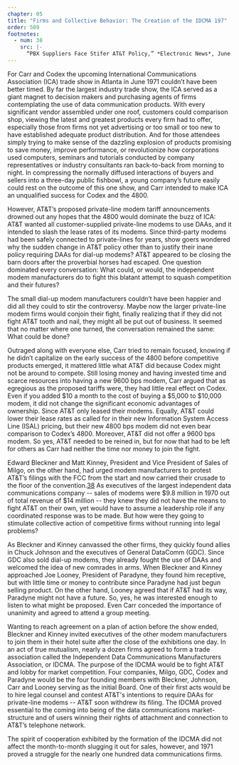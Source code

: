 ```yaml
---
chapter: 05
title: "Firms and Collective Behavior: The Creation of the IDCMA 197"
order: 509
footnotes:
  - num: 38
    src: |-
      “PBX Suppliers Face Stifer AT&T Policy,” *Electronic News*, June 7, 1971 p. 1
---
```


For Carr and Codex the upcoming International Communications Association (ICA) trade show in Atlanta in June 1971 couldn’t have been better timed. By far the largest industry trade show, the ICA served as a giant magnet to decision makers and purchasing agents of firms contemplating the use of data communication products. With every significant vendor assembled under one roof, customers could comparison shop, viewing the latest and greatest products every firm had to offer, especially those from firms not yet advertising or too small or too new to have established adequate product distribution. And for those attendees simply trying to make sense of the dazzling explosion of products promising to save money, improve performance, or revolutionize how corporations used computers, seminars and tutorials conducted by company representatives or industry consultants ran back-to-back from morning to night. In compressing the normally diffused interactions of buyers and sellers into a three-day public fishbowl, a young company’s future easily could rest on the outcome of this one show, and Carr intended to make ICA an unqualified success for Codex and the 4800.

However, AT&T’s proposed private-line modem tariff announcements drowned out any hopes that the 4800 would dominate the buzz of ICA: AT&T wanted all customer-supplied private-line modems to use DAAs, and it intended to slash the lease rates of its modems. Since third-party modems had been safely connected to private-lines for years, show goers wondered why the sudden change in AT&T policy other than to justify their inane policy requiring DAAs for dial-up modems? AT&T appeared to be closing the barn doors after the proverbial horses had escaped. One question dominated every conversation: What could, or would, the independent modem manufacturers do to fight this blatant attempt to squash competition and their futures?

The small dial-up modem manufacturers couldn’t have been happier and did all they could to stir the controversy. Maybe now the larger private-line modem firms would conjoin their fight, finally realizing that if they did not fight AT&T tooth and nail, they might all be put out of business. It seemed that no matter where one turned, the conversation remained the same: What could be done?

Outraged along with everyone else, Carr tried to remain focused, knowing if he didn’t capitalize on the early success of the 4800 before competitive products emerged, it mattered little what AT&T did because Codex might not be around to compete. Still losing money and having invested time and scarce resources into having a new 9600 bps modem, Carr argued that as egregious as the proposed tariffs were, they had little real effect on Codex. Even if you added $10 a month to the cost of buying a $5,000 to $10,000 modem, it did not change the significant economic advantages of ownership. Since AT&T only leased their modems. Equally, AT&T could lower their lease rates as called for in their new Information System Access Line (ISAL) pricing, but their new 4800 bps modem did not even bear comparison to Codex’s 4800. Moreover, AT&T did not offer a 9600 bps modem. So yes, AT&T needed to be reined in, but for now that had to be left for others as Carr had neither the time nor money to join the fight.

Edward Bleckner and Matt Kinney, President and Vice President of Sales of Milgo, on the other hand, had urged modem manufacturers to protest AT&T’s filings with the FCC from the start and now carried their crusade to the floor of the convention.<a name="fnloc38" href="#fn38">38</a> As executives of the largest independent data communications company -- sales of modems were $9.8 million in 1970 out of total revenue of $14 million -- they knew they did not have the means to fight AT&T on their own, yet would have to assume a leadership role if any coordinated response was to be made. But how were they going to stimulate collective action of competitive firms without running into legal problems?

As Bleckner and Kinney canvassed the other firms, they quickly found allies in Chuck Johnson and the executives of General DataComm (GDC). Since GDC also sold dial-up modems, they already fought the use of DAAs and welcomed the idea of new comrades in arms. When Bleckner and Kinney approached Joe Looney, President of Paradyne, they found him receptive, but with little time or money to contribute since Paradyne had just begun selling product. On the other hand, Looney agreed that if AT&T had its way, Paradyne might not have a future. So, yes, he was interested enough to listen to what might be proposed. Even Carr conceded the importance of unanimity and agreed to attend a group meeting.

Wanting to reach agreement on a plan of action before the show ended, Bleckner and Kinney invited executives of the other modem manufacturers to join them in their hotel suite after the close of the exhibitions one day. In an act of true mutualism, nearly a dozen firms agreed to form a trade association called the Independent Data Communications Manufacturers Association, or IDCMA. The purpose of the IDCMA would be to fight AT&T and lobby for market competition. Four companies, Milgo, GDC, Codex and Paradyne would be the four founding members with Bleckner, Johnson, Carr and Looney serving as the initial Board. One of their first acts would be to hire legal counsel and contest AT&T's intentions to require DAAs for private-line modems -- AT&T soon withdrew its filing. The IDCMA proved essential to the coming into being of the data communications market-structure and of users winning their rights of attachment and connection to AT&T’s telephone network.

The spirit of cooperation exhibited by the formation of the IDCMA did not affect the month-to-month slugging it out for sales, however, and 1971 proved a struggle for the nearly one hundred data communications firms.
